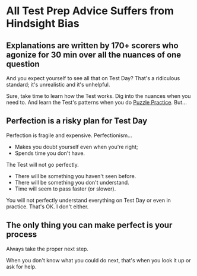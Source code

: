 # All Test Prep Advice Suffers from Hindsight Bias

## Explanations are written by 170+ scorers who agonize for 30 min over all the nuances of one question

And you expect yourself to see all that on Test Day? That's a ridiculous standard; it's unrealistic and it's unhelpful.

Sure, take time to learn how the Test works. Dig into the nuances when you need to. And learn the Test's patterns when you do [Puzzle Practice][puzzle]. But...

## Perfection is a risky plan for Test Day

Perfection is fragile and expensive. Perfectionism...

- Makes you doubt yourself even when you're right;
- Spends time you don't have.

The Test will not go perfectly.

- There will be something you haven't seen before.
- There will be something you don't understand.
- Time will seem to pass faster (or slower).

You will not perfectly understand everything on Test Day or even in practice. That's OK. I don't either.

## The only thing you can make perfect is your process

Always take the proper next step.

When you don't know what you could do next, that's when you look it up or ask for help. 

[puzzle]: ../fundamentals/practice.html#puzzle-mode
